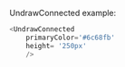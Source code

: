 UndrawConnected example:
```js 
<UndrawConnected
    primaryColor='#6c68fb'
    height= '250px'
    />
```
